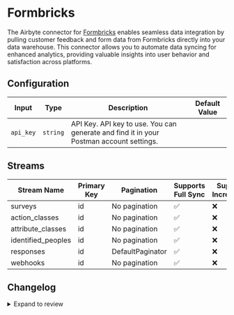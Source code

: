 # Formbricks
The Airbyte connector for [Formbricks](https://www.formbricks.com/) enables seamless data integration by pulling customer feedback and form data from Formbricks directly into your data warehouse. This connector allows you to automate data syncing for enhanced analytics, providing valuable insights into user behavior and satisfaction across platforms.

## Configuration

| Input | Type | Description | Default Value |
|-------|------|-------------|---------------|
| `api_key` | `string` | API Key. API key to use. You can generate and find it in your Postman account settings. |  |

## Streams
| Stream Name | Primary Key | Pagination | Supports Full Sync | Supports Incremental |
|-------------|-------------|------------|---------------------|----------------------|
| surveys | id | No pagination | ✅ |  ❌  |
| action_classes | id | No pagination | ✅ |  ❌  |
| attribute_classes | id | No pagination | ✅ |  ❌  |
| identified_peoples | id | No pagination | ✅ |  ❌  |
| responses | id | DefaultPaginator | ✅ |  ❌  |
| webhooks | id | No pagination | ✅ |  ❌  |

## Changelog

<details>
  <summary>Expand to review</summary>

| Version          | Date              | Pull Request | Subject        |
|------------------|-------------------|--------------|----------------|
| 0.0.18 | 2025-04-19 | [57815](https://github.com/airbytehq/airbyte/pull/57815) | Update dependencies |
| 0.0.17 | 2025-04-05 | [57212](https://github.com/airbytehq/airbyte/pull/57212) | Update dependencies |
| 0.0.16 | 2025-03-29 | [56495](https://github.com/airbytehq/airbyte/pull/56495) | Update dependencies |
| 0.0.15 | 2025-03-22 | [55931](https://github.com/airbytehq/airbyte/pull/55931) | Update dependencies |
| 0.0.14 | 2025-03-08 | [55310](https://github.com/airbytehq/airbyte/pull/55310) | Update dependencies |
| 0.0.13 | 2025-03-01 | [54918](https://github.com/airbytehq/airbyte/pull/54918) | Update dependencies |
| 0.0.12 | 2025-02-22 | [54391](https://github.com/airbytehq/airbyte/pull/54391) | Update dependencies |
| 0.0.11 | 2025-02-15 | [53723](https://github.com/airbytehq/airbyte/pull/53723) | Update dependencies |
| 0.0.10 | 2025-02-08 | [53345](https://github.com/airbytehq/airbyte/pull/53345) | Update dependencies |
| 0.0.9 | 2025-02-01 | [52871](https://github.com/airbytehq/airbyte/pull/52871) | Update dependencies |
| 0.0.8 | 2025-01-25 | [52348](https://github.com/airbytehq/airbyte/pull/52348) | Update dependencies |
| 0.0.7 | 2025-01-18 | [51678](https://github.com/airbytehq/airbyte/pull/51678) | Update dependencies |
| 0.0.6 | 2025-01-11 | [51091](https://github.com/airbytehq/airbyte/pull/51091) | Update dependencies |
| 0.0.5 | 2024-12-28 | [50548](https://github.com/airbytehq/airbyte/pull/50548) | Update dependencies |
| 0.0.4 | 2024-12-21 | [49993](https://github.com/airbytehq/airbyte/pull/49993) | Update dependencies |
| 0.0.3 | 2024-12-14 | [49525](https://github.com/airbytehq/airbyte/pull/49525) | Update dependencies |
| 0.0.2 | 2024-12-12 | [49167](https://github.com/airbytehq/airbyte/pull/49167) | Update dependencies |
| 0.0.1 | 2024-11-08 | | Initial release by [@parthiv11](https://github.com/parthiv11) via Connector Builder |

</details>
